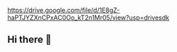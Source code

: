https://drive.google.com/file/d/1E8gZ-haPTJYZXnCPxAC0Oo_kT2n1Mr05/view?usp=drivesdk
## Hi there 👋

<!--
**Ummakulsumerina/Ummakulsumerina** is a ✨ _special_ ✨ repository because its `README.md` (this file) appears on your GitHub profile.

Here are some ideas to get you started:

- 🔭 I’m currently working on ...
- 🌱 I’m currently learning ...
- 👯 I’m looking to collaborate on ...
- 🤔 I’m looking for help with ...
- 💬 Ask me about ...
- 📫 How to reach me: ...
- 😄 Pronouns: ...
- ⚡ Fun fact: ...
-->
